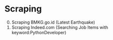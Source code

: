 # Scraping
0. Scraping BMKG.go.id (Latest Earthquake)
1. Scraping Indeed.com (Searching Job Items with keyword:PythonDeveloper)
